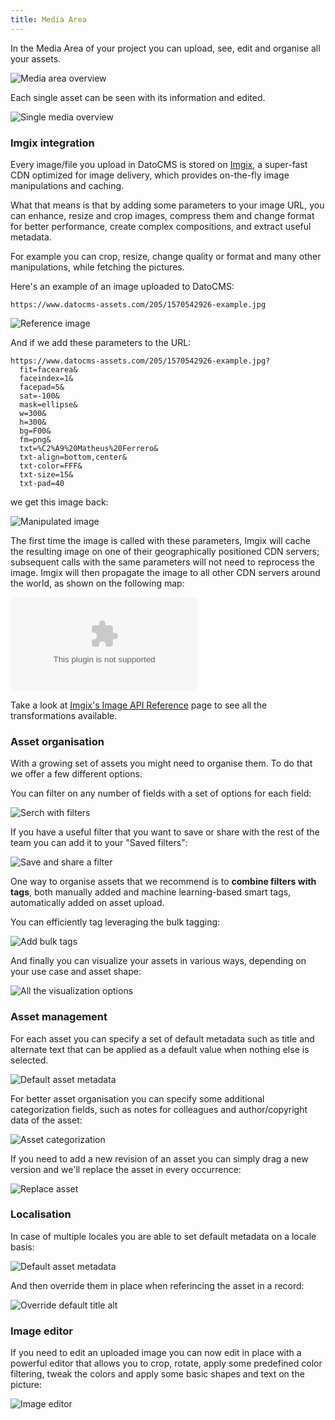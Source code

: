 ```yaml
---
title: Media Area
---
```


In the Media Area of your project you can upload, see, edit and organise all your assets.

![Media area overview](../images/media/media-area-overview.png)

Each single asset can be seen with its information and edited.

![Single media overview](../images/media/single-media.png)

### Imgix integration

Every image/file you upload in DatoCMS is stored on [Imgix](https://www.imgix.com/), a super-fast CDN optimized for image delivery, which provides on-the-fly image manipulations and caching.

What that means is that by adding some parameters to your image URL, you can enhance, resize and crop images, compress them and change format for better performance, create complex compositions, and extract useful metadata. 

For example you can crop, resize, change quality or format and many other manipulations, while fetching the pictures.

Here's an example of an image uploaded to DatoCMS:

`https://www.datocms-assets.com/205/1570542926-example.jpg`

![Reference image](https://www.datocms-assets.com/205/1570542926-example.jpg)

And if we add these parameters to the URL:

```
https://www.datocms-assets.com/205/1570542926-example.jpg?
  fit=facearea&
  faceindex=1&
  facepad=5&
  sat=-100&
  mask=ellipse&
  w=300&
  h=300&
  bg=F00&
  fm=png&
  txt=%C2%A9%20Matheus%20Ferrero&
  txt-align=bottom,center&
  txt-color=FFF&
  txt-size=15&
  txt-pad=40
```

we get this image back:

![Manipulated image](https://www.datocms-assets.com/205/1570542177-matheus-ferrero-lialq2siquk-unsplash.jpg?fit=facearea&faceindex=1&facepad=5&sat=-100&mask=ellipse&w=500&h=500&bg=F00&fm=jpg&txt=%C2%A9%20Matheus%20Ferrero&txt-align=bottom,center&txt-color=FFF&txt-size=18&txt-pad=40)

The first time the image is called with these parameters, Imgix will cache the resulting image on one of their geographically positioned CDN servers; subsequent calls with the same parameters will not need to reprocess the image. Imgix will then propagate the image to all other CDN servers around the world, as shown on the following map:

![Imgix CDN](https://assets.imgix.net/cdnmap/cdn_map_transparent_june2019.ai?fm=png8&w=1260&h=640&fit=crop&dpr=2&cs=strip)

Take a look at [Imgix's Image API Reference](https://docs.imgix.com/apis/url) page to see all the transformations available.

### Asset organisation

With a growing set of assets you might need to organise them. To do that we offer a few different options.

You can filter on any number of fields with a set of options for each field:

![Serch with filters](../images/media/search-filter.png)

If you have a useful filter that you want to save or share with the rest of the team you can add it to your "Saved filters":

![Save and share a filter](../images/media/save-filter.png)

One way to organise assets that we recommend is to **combine filters with tags**, both manually added and machine learning-based smart tags, automatically added on asset upload.

You can efficiently tag leveraging the bulk tagging:

![Add bulk tags](../images/media/add-tags.png)

And finally you can visualize your assets in various ways, depending on your use case and asset shape:

![All the visualization options](../images/media/visualization-options.png)

### Asset management

For each asset you can specify a set of default metadata such as title and alternate text that can be applied as a default value when nothing else is selected.

![Default asset metadata](../images/media/default-metadata.png)

For better asset organisation you can specify some additional categorization fields, such as notes for colleagues and author/copyright data of the asset:

![Asset categorization](../images/media/categorization.png)

If you need to add a new revision of an asset you can simply drag a new version and we'll replace the asset in every occurrence:

![Replace asset](../images/media/replace-asset.png)

### Localisation

In case of multiple locales you are able to set default metadata on a locale basis:

![Default asset metadata](../images/media/default-localised-metadata.png)

And then override them in place when referincing the asset in a record:

![Override default title alt](../images/media/localised-title-alt.png)

### Image editor

If you need to edit an uploaded image you can now edit in place with a powerful editor that allows you to crop, rotate, apply some predefined color filtering, tweak the colors and apply some basic shapes and text on the picture:

![Image editor](../images/media/image-editor.png)
